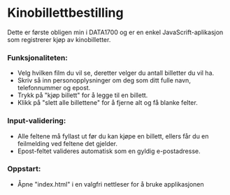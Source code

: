 # Kinobillettbestilling

Dette er første obligen min i DATA1700 og er en enkel JavaScrift-aplikasjon som registrerer kjøp av kinobilletter.

### Funksjonaliteten:
- Velg hvilken film du vil se, deretter velger du antall billetter du vil ha.
- Skriv så inn personopplysninger om deg som ditt fulle navn, telefonnummer og epost.
- Trykk på "kjøp billett" for å legge til en billett.
-  Klikk på "slett alle billettene" for å fjerne alt og få blanke felter.

### Input-validering:
- Alle feltene må fyllast ut før du kan kjøpe en billett, ellers får du en feilmelding ved feltene det gjelder.
- Epost-feltet valideres automatisk som en gyldig e-postadresse.

### Oppstart:
- Åpne "index.html" i en valgfri nettleser for å bruke applikasjonen

